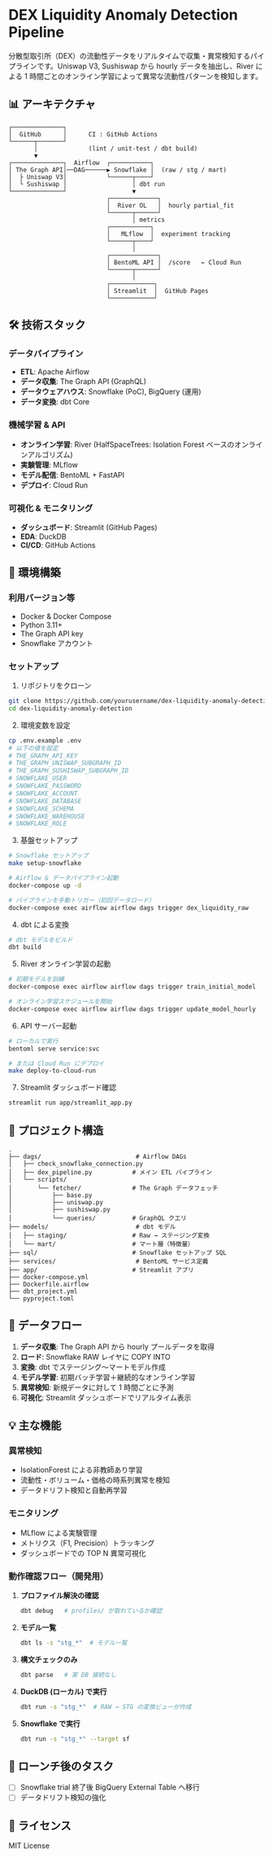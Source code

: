 # DEX Liquidity Anomaly Detection Pipeline

分散型取引所（DEX）の流動性データをリアルタイムで収集・異常検知するパイプラインです。Uniswap V3, Sushiswap から hourly データを抽出し、River による 1 時間ごとのオンライン学習によって異常な流動性パターンを検知します。

## 📊 アーキテクチャ

```
┌──────────────┐
│  GitHub      │      CI : GitHub Actions
└──────┬───────┘
       │              (lint / unit-test / dbt build)
       ▼
┌──────────────┐  Airflow  ┌───────────┐
│ The Graph API│──DAG──────▶ Snowflake │  (raw / stg / mart)
│  ├ Uniswap V3│           └──────┬────┘
│  └ Sushiswap │                  │ dbt run
└──────────────┘                  ▼
                           ┌─────────────┐
                           │  River OL   │  hourly partial_fit
                           └──────┬──────┘
                                  │ metrics
                           ┌───────────┐
                           │   MLflow  │  experiment tracking
                           └──────┬────┘
                                  │
                           ┌─────────────┐
                           │ BentoML API │  /score   ← Cloud Run
                           └──────┬──────┘
                                  │
                           ┌────────────┐
                           │ Streamlit  │  GitHub Pages
                           └────────────┘
```

## 🛠 技術スタック

### データパイプライン

- **ETL**: Apache Airflow
- **データ収集**: The Graph API (GraphQL)
- **データウェアハウス**: Snowflake (PoC), BigQuery (運用)
- **データ変換**: dbt Core

### 機械学習 & API

- **オンライン学習**: River (HalfSpaceTrees: Isolation Forest ベースのオンラインアルゴリズム)
- **実験管理**: MLflow
- **モデル配信**: BentoML + FastAPI
- **デプロイ**: Cloud Run

### 可視化 & モニタリング

- **ダッシュボード**: Streamlit (GitHub Pages)
- **EDA**: DuckDB
- **CI/CD**: GitHub Actions

## 🚀 環境構築

### 利用バージョン等

- Docker & Docker Compose
- Python 3.11+
- The Graph API key
- Snowflake アカウント

### セットアップ

1. リポジトリをクローン

```bash
git clone https://github.com/yourusername/dex-liquidity-anomaly-detection.git
cd dex-liquidity-anomaly-detection
```

2. 環境変数を設定

```bash
cp .env.example .env
# 以下の値を設定
# THE_GRAPH_API_KEY
# THE_GRAPH_UNISWAP_SUBGRAPH_ID
# THE_GRAPH_SUSHISWAP_SUBGRAPH_ID
# SNOWFLAKE_USER
# SNOWFLAKE_PASSWORD
# SNOWFLAKE_ACCOUNT
# SNOWFLAKE_DATABASE
# SNOWFLAKE_SCHEMA
# SNOWFLAKE_WAREHOUSE
# SNOWFLAKE_ROLE
```

3. 基盤セットアップ

```bash
# Snowflake セットアップ
make setup-snowflake

# Airflow & データパイプライン起動
docker-compose up -d

# パイプラインを手動トリガー（初回データロード）
docker-compose exec airflow airflow dags trigger dex_liquidity_raw
```

4. dbt による変換

```bash
# dbt モデルをビルド
dbt build
```

5. River オンライン学習の起動

```bash
# 初期モデルを訓練
docker-compose exec airflow airflow dags trigger train_initial_model

# オンライン学習スケジュールを開始
docker-compose exec airflow airflow dags trigger update_model_hourly
```

6. API サーバー起動

```bash
# ローカルで実行
bentoml serve service:svc

# または Cloud Run にデプロイ
make deploy-to-cloud-run
```

7. Streamlit ダッシュボード確認

```bash
streamlit run app/streamlit_app.py
```

## 📂 プロジェクト構造

```
.
├── dags/                          # Airflow DAGs
│   ├── check_snowflake_connection.py
│   ├── dex_pipeline.py           # メイン ETL パイプライン
│   └── scripts/
│       └── fetcher/              # The Graph データフェッチ
│           ├── base.py
│           ├── uniswap.py
│           ├── sushiswap.py
│           └── queries/          # GraphQL クエリ
├── models/                        # dbt モデル
│   ├── staging/                  # Raw → ステージング変換
│   └── mart/                     # マート層（特徴量）
├── sql/                          # Snowflake セットアップ SQL
├── services/                      # BentoML サービス定義
├── app/                          # Streamlit アプリ
├── docker-compose.yml
├── Dockerfile.airflow
├── dbt_project.yml
└── pyproject.toml
```

## 🔄 データフロー

1. **データ収集**: The Graph API から hourly プールデータを取得
2. **ロード**: Snowflake RAW レイヤに COPY INTO
3. **変換**: dbt でステージング～マートモデル作成
4. **モデル学習**: 初期バッチ学習＋継続的なオンライン学習
5. **異常検知**: 新規データに対して 1 時間ごとに予測
6. **可視化**: Streamlit ダッシュボードでリアルタイム表示

## 💡 主な機能

### 異常検知

- IsolationForest による非教師あり学習
- 流動性・ボリューム・価格の時系列異常を検知
- データドリフト検知と自動再学習

### モニタリング

- MLflow による実験管理
- メトリクス（F1, Precision）トラッキング
- ダッシュボードでの TOP N 異常可視化

### 動作確認フロー（開発用）

1. **プロファイル解決の確認**

   ```bash
   dbt debug   # profiles/ が取れているか確認
   ```

2. **モデル一覧**

   ```bash
   dbt ls -s "stg_*"  # モデル一覧
   ```

3. **構文チェックのみ**

   ```bash
   dbt parse   # 実 DB 接続なし
   ```

4. **DuckDB (ローカル) で実行**

   ```bash
   dbt run -s "stg_*"  # RAW → STG の変換ビューが作成
   ```

5. **Snowflake で実行**

   ```bash
   dbt run -s "stg_*" --target sf
   ```

## 🚧 ローンチ後のタスク

- [ ] Snowflake trial 終了後 BigQuery External Table へ移行
- [ ] データドリフト検知の強化

## 📝 ライセンス

MIT License
